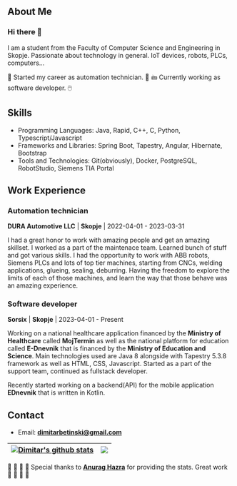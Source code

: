 ## About Me

### Hi there 👋

I am a student from the Faculty of Computer Science and Engineering in Skopje. Passionate about technology in general. IoT devices, robots, PLCs, computers... 

🤖 Started my career as automation technician. 🤖
🖮 Currently working as software developer. 🖱️

## Skills

- Programming Languages: Java, Rapid, C++, C, Python, Typescript/Javascript
- Frameworks and Libraries: Spring Boot, Tapestry, Angular, Hibernate, Bootstrap
- Tools and Technologies: Git(obviously), Docker, PostgreSQL, RobotStudio, Siemens TIA Portal

## Work Experience

### Automation technician
**DURA Automotive LLC** | **Skopje** | 2022-04-01 - 2023-03-31

I had a great honor to work with amazing people and get an amazing skillset. I worked as a part of the maintenace team. Learned bunch of stuff and got various skills. I had the opportunity to work with ABB robots, Siemens PLCs and lots of top tier machines, starting from CNCs, welding applications, glueing, sealing, deburring. Having the freedom to explore the limits of each of those machines, and learn the way that those behave was an amazing experience.

### Software developer
**Sorsix** | **Skopje** | 2023-04-01 - Present

Working on a national healthcare application financed by the **Ministry of Healthcare** called **MojTermin** as well as the national platform for education called **E-Dnevnik** that is financed by the **Ministry of Education and Science**. Main technologies used are Java 8 alongside with Tapestry 5.3.8 framework as well as HTML, CSS, Javascript. Started as a part of the support team, continued as fullstack developer.

Recently started working on a backend(API) for the mobile application **EDnevnik** that is written in Kotlin.

## Contact

- Email: **dimitarbetinski@gmail.com**

| <a href="https://github.com/anuraghazra/github-readme-stats"><img align="center" src="https://github-readme-stats.vercel.app/api?username=dimitry4now&show_icons=true&include_all_commits=true&theme=transparent&hide_border=true&rank_icon=github" alt="Dimitar's github stats" /></a> | <a href="https://github.com/anuraghazra/github-readme-stats"><img align="center" src="https://github-readme-stats.vercel.app/api/top-langs/?username=dimitry4now&layout=compact&theme=transparent&hide_border=true" /></a> |
| ------------- | ------------- |

👏 👏 👏 👏 Special thanks to [**Anurag Hazra**](https://github.com/anuraghazra/github-readme-stats) for providing the stats. Great work 👏 👏 👏 👏
<!--
**Dimitry4Now/Dimitry4Now** is a ✨ _special_ ✨ repository because its `README.md` (this file) appears on your GitHub profile.

Here are some ideas to get you started:

- 🔭 I’m currently working on ...
- 🌱 I’m currently learning ...
- 👯 I’m looking to collaborate on ...
- 🤔 I’m looking for help with ...
- 💬 Ask me about ...
- 📫 How to reach me: ...
- 😄 Pronouns: ...
- ⚡ Fun fact: ...
-->
